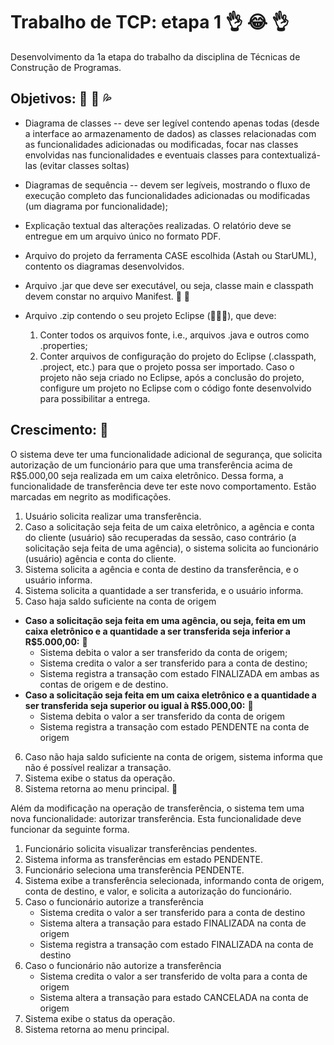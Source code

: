 # Trabalho de TCP: etapa 1 :ok_hand: :joy: :ok_hand:
Desenvolvimento da 1a etapa do trabalho da disciplina de Técnicas de Construção de Programas.

## Objetivos: :floppy_disk: :eggplant: :sweat_drops:
- Diagrama de classes -- deve ser legível contendo apenas todas (desde a interface ao
armazenamento de dados) as classes relacionadas com as funcionalidades adicionadas ou modificadas, focar
nas classes envolvidas nas funcionalidades e eventuais classes para contextualizá-las (evitar classes soltas)

- Diagramas de sequência -- devem ser legíveis, mostrando o fluxo de execução completo das
funcionalidades adicionadas ou modificadas (um diagrama por funcionalidade);

- Explicação textual das alterações realizadas. O relatório deve se entregue em um arquivo único no formato PDF.

- Arquivo do projeto da ferramenta CASE escolhida (Astah ou StarUML), contento os diagramas desenvolvidos.

- Arquivo .jar que deve ser executável, ou seja, classe main e classpath devem constar no arquivo Manifest. :shit: :shit:

- Arquivo .zip contendo o seu projeto Eclipse (:shit::shit::shit:), que deve:
  1. Conter todos os arquivos fonte, i.e., arquivos .java e outros como .properties;
  2. Conter arquivos de configuração do projeto do Eclipse (.classpath, .project, etc.) para que o projeto possa ser importado. Caso o projeto não seja criado no Eclipse, após a conclusão do projeto, configure um projeto no Eclipse com o código fonte desenvolvido para possibilitar a entrega.
  
## Crescimento: :muscle:
O sistema deve ter uma funcionalidade adicional de segurança, que solicita autorização de um funcionário para que uma transferência acima de R$5.000,00 seja realizada em um caixa eletrônico. Dessa forma, a funcionalidade de transferência deve ter este novo comportamento. Estão marcadas em negrito as modificações.
1. Usuário solicita realizar uma transferência.
2. Caso a solicitação seja feita de um caixa eletrônico, a agência e conta do cliente (usuário) são recuperadas da sessão, caso contrário (a solicitação seja feita de uma agência), o sistema solicita ao funcionário (usuário) agência e conta do cliente.
3. Sistema solicita a agência e conta de destino da transferência, e o usuário informa.
4. Sistema solicita a quantidade a ser transferida, e o usuário informa.
5. Caso haja saldo suficiente na conta de origem
  * **Caso a solicitação seja feita em uma agência, ou seja, feita em um caixa eletrônico e a quantidade a ser transferida seja inferior a R$5.000,00:** :100:
    * Sistema debita o valor a ser transferido da conta de origem;
    * Sistema credita o valor a ser transferido para a conta de destino;
    * Sistema registra a transação com estado FINALIZADA em ambas as contas de origem e de destino.  
  * **Caso a solicitação seja feita em um caixa eletrônico e a quantidade a ser transferida seja superior
ou igual à R$5.000,00:** :100:
    * Sistema debita o valor a ser transferido da conta de origem
    * Sistema registra a transação com estado PENDENTE na conta de origem
6. Caso não haja saldo suficiente na conta de origem, sistema informa que não é possível realizar a transação.
7. Sistema exibe o status da operação.
8. Sistema retorna ao menu principal.
:100:

Além da modificação na operação de transferência, o sistema tem uma nova funcionalidade: autorizar transferência.
Esta funcionalidade deve funcionar da seguinte forma.
1. Funcionário solicita visualizar transferências pendentes.
2. Sistema informa as transferências em estado PENDENTE.
3. Funcionário seleciona uma transferência PENDENTE.
4. Sistema exibe a transferência selecionada, informando conta de origem, conta de destino, e valor, e solicita a autorização do funcionário.
5. Caso o funcionário autorize a transferência
    * Sistema credita o valor a ser transferido para a conta de destino
    * Sistema altera a transação para estado FINALIZADA na conta de origem
    * Sistema registra a transação com estado FINALIZADA na conta de destino
6. Caso o funcionário não autorize a transferência
    * Sistema credita o valor a ser transferido de volta para a conta de origem
    * Sistema altera a transação para estado CANCELADA na conta de origem
7. Sistema exibe o status da operação.
8. Sistema retorna ao menu principal.
